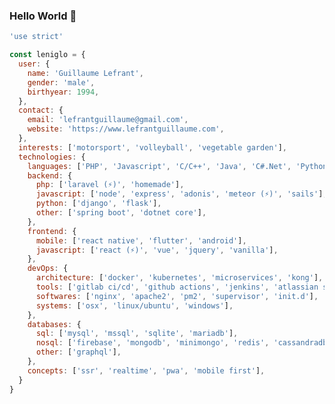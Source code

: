 ### Hello World 👋

```javascript
'use strict'

const leniglo = {
  user: {
    name: 'Guillaume Lefrant',
    gender: 'male',
    birthyear: 1994,
  },
  contact: {
    email: 'lefrantguillaume@gmail.com',
    website: 'https://www.lefrantguillaume.com',
  },
  interests: ['motorsport', 'volleyball', 'vegetable garden'],
  technologies: {
    languages: ['PHP', 'Javascript', 'C/C++', 'Java', 'C#.Net', 'Python', 'Bash'],
    backend: {
      php: ['laravel (⚡️)', 'homemade'],
      javascript: ['node', 'express', 'adonis', 'meteor (⚡️)', 'sails'],
      python: ['django', 'flask'],
      other: ['spring boot', 'dotnet core'],
    },
    frontend: {
      mobile: ['react native', 'flutter', 'android'],
      javascript: ['react (⚡️)', 'vue', 'jquery', 'vanilla'],
    },
    devOps: {
      architecture: ['docker', 'kubernetes', 'microservices', 'kong'],
      tools: ['gitlab ci/cd', 'github actions', 'jenkins', 'atlassian suite'],
      softwares: ['nginx', 'apache2', 'pm2', 'supervisor', 'init.d'],
      systems: ['osx', 'linux/ubuntu', 'windows'],
    },
    databases: {
      sql: ['mysql', 'mssql', 'sqlite', 'mariadb'],
      nosql: ['firebase', 'mongodb', 'minimongo', 'redis', 'cassandradb'],
      other: ['graphql'],
    },
    concepts: ['ssr', 'realtime', 'pwa', 'mobile first'],
  }
}

```

<!--
```javascript
import React, { useState, useEffect } from 'react'
import axios from 'axios'
import world from 'google-news-foryou'

const LeNiglo = ({ name }) => {
  const [ technos, setTechnos ] = useState([])
  
  const loadTechnos = async () => {
    return await axios.get(`/technologies/all`)
  }
  
  useEffect(() => {
    loadTechnos().then(technos => {
      setTechnos(technos.data)
    })
  }, [])
  
  world.channel(`techno`)
  .listen(`newTechno`, techno => {
    setTechnos(technos => [...technos, techno])
  })
  
  return (
    <>
      <h1>{ name } - Enthousiast Web Developer</h1>
      
      <div className="technologies">
        {technos.map(t => <div className="technology">{ t.name }</div>)}
      </div>
    </>
  )
}

export default LeNiglo
```

Eager to approach, tame and enjoy (or not) every technology
-->

<!--
**LeNiglo/LeNiglo** is a ✨ _special_ ✨ repository because its `README.md` (this file) appears on your GitHub profile.

Here are some ideas to get you started:

- 🔭 I’m currently working on ...
- 🌱 I’m currently learning ...
- 👯 I’m looking to collaborate on ...
- 🤔 I’m looking for help with ...
- 💬 Ask me about ...
- 📫 How to reach me: ...
- 😄 Pronouns: ...
- ⚡ Fun fact: ...
-->
